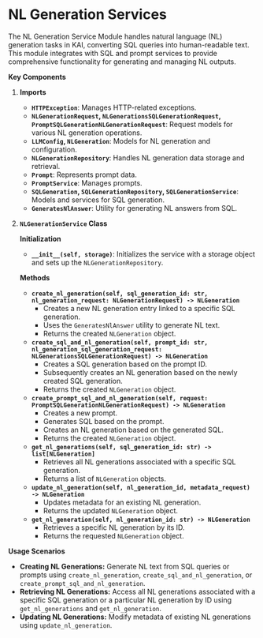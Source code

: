 # NL Generation Services

The NL Generation Service Module handles natural language (NL) generation tasks in KAI, converting SQL queries into human-readable text. This module integrates with SQL and prompt services to provide comprehensive functionality for generating and managing NL outputs.

**Key Components**

1. **Imports**
   * **`HTTPException`**: Manages HTTP-related exceptions.
   * **`NLGenerationRequest`, `NLGenerationsSQLGenerationRequest`, `PromptSQLGenerationNLGenerationRequest`**: Request models for various NL generation operations.
   * **`LLMConfig`, `NLGeneration`**: Models for NL generation and configuration.
   * **`NLGenerationRepository`**: Handles NL generation data storage and retrieval.
   * **`Prompt`**: Represents prompt data.
   * **`PromptService`**: Manages prompts.
   * **`SQLGeneration`, `SQLGenerationRepository`, `SQLGenerationService`**: Models and services for SQL generation.
   * **`GeneratesNlAnswer`**: Utility for generating NL answers from SQL.
2.  **`NLGenerationService` Class**

    **Initialization**

    * **`__init__(self, storage)`**: Initializes the service with a storage object and sets up the `NLGenerationRepository`.

    **Methods**

    * **`create_nl_generation(self, sql_generation_id: str, nl_generation_request: NLGenerationRequest) -> NLGeneration`**
      * Creates a new NL generation entry linked to a specific SQL generation.
      * Uses the `GeneratesNlAnswer` utility to generate NL text.
      * Returns the created `NLGeneration` object.
    * **`create_sql_and_nl_generation(self, prompt_id: str, nl_generation_sql_generation_request: NLGenerationsSQLGenerationRequest) -> NLGeneration`**
      * Creates a SQL generation based on the prompt ID.
      * Subsequently creates an NL generation based on the newly created SQL generation.
      * Returns the created `NLGeneration` object.
    * **`create_prompt_sql_and_nl_generation(self, request: PromptSQLGenerationNLGenerationRequest) -> NLGeneration`**
      * Creates a new prompt.
      * Generates SQL based on the prompt.
      * Creates an NL generation based on the generated SQL.
      * Returns the created `NLGeneration` object.
    * **`get_nl_generations(self, sql_generation_id: str) -> list[NLGeneration]`**
      * Retrieves all NL generations associated with a specific SQL generation.
      * Returns a list of `NLGeneration` objects.
    * **`update_nl_generation(self, nl_generation_id, metadata_request) -> NLGeneration`**
      * Updates metadata for an existing NL generation.
      * Returns the updated `NLGeneration` object.
    * **`get_nl_generation(self, nl_generation_id: str) -> NLGeneration`**
      * Retrieves a specific NL generation by its ID.
      * Returns the requested `NLGeneration` object.

**Usage Scenarios**

* **Creating NL Generations:** Generate NL text from SQL queries or prompts using `create_nl_generation`, `create_sql_and_nl_generation`, or `create_prompt_sql_and_nl_generation`.
* **Retrieving NL Generations:** Access all NL generations associated with a specific SQL generation or a particular NL generation by ID using `get_nl_generations` and `get_nl_generation`.
* **Updating NL Generations:** Modify metadata of existing NL generations using `update_nl_generation`.
